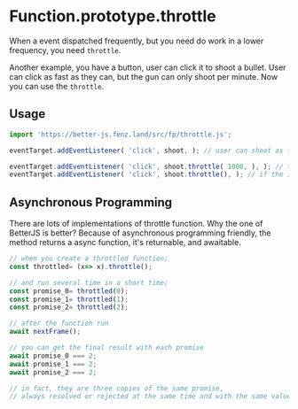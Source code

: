 # Function.prototype.throttle

When a event dispatched frequently, but you need do work in a lower frequency, you need `throttle`. 

Another example, you have a button, user can click it to shoot a bullet. 
User can click as fast as they can, but the gun can only shoot per minute. 
Now you can use the `throttle`.

## Usage

```javascript
import 'https://better-js.fenz.land/src/fp/throttle.js';

eventTarget.addEventListener( 'click', shoot, ); // user can shoot as fast as they can.

eventTarget.addEventListener( 'click', shoot.throttle( 1000, ), ); // the minimum interval of shooting is 1000ms.
eventTarget.addEventListener( 'click', shoot.throttle(), ); // if the interval is omitted or undefined, it will base on animation frame.
```


## Asynchronous Programming

There are lots of implementations of throttle function. Why the one of BetterJS is better? 
Because of asynchronous programming friendly, the method returns a async function, it's returnable, and awaitable. 

```javascript
// when you create a throttled function;
const throttled= (x=> x).throttle();

// and run several time in a short time;
const promise_0= throttled(0);
const promise_1= throttled(1);
const promise_2= throttled(2);

// after the function run
await nextFrame();

// you can get the final result with each promise
await promise_0 === 2;
await promise_1 === 2;
await promise_2 === 2;

// in fact, they are three copies of the same promise, 
// always resolved or rejected at the same time and with the same value.

```
